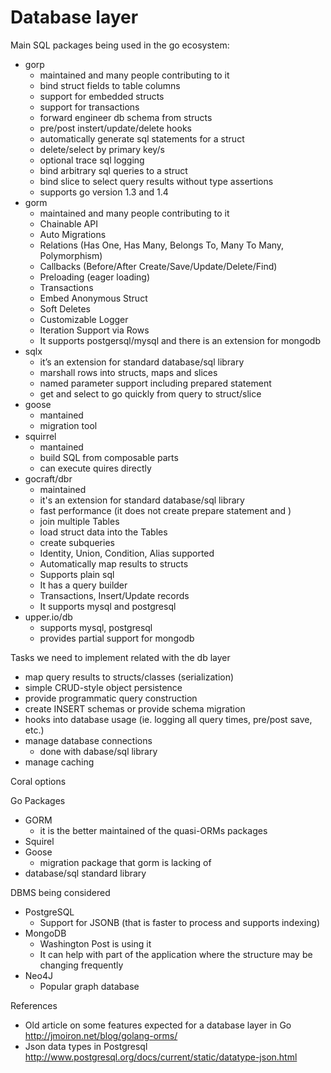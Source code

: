 # Database layer

Main SQL packages being used in the go ecosystem:

- gorp
    - maintained and many people contributing to it
    - bind struct fields to table columns
    - support for embedded structs
    - support for transactions
    - forward engineer db schema from structs
    - pre/post instert/update/delete hooks
    - automatically generate sql statements for a struct
    - delete/select by primary key/s
    - optional trace sql logging
    - bind arbitrary sql queries to a struct
    - bind slice to select query results without type assertions
    - supports go version 1.3 and 1.4
- gorm
    - maintained and many people contributing to it
    - Chainable API
    - Auto Migrations
    - Relations (Has One, Has Many, Belongs To, Many To Many, Polymorphism)
    - Callbacks (Before/After Create/Save/Update/Delete/Find)
    - Preloading (eager loading)
    - Transactions
    - Embed Anonymous Struct
    - Soft Deletes
    - Customizable Logger
    - Iteration Support via Rows
    - It supports postgersql/mysql and there is an extension for mongodb
- sqlx
    - it’s an extension for standard database/sql library
    - marshall rows into structs, maps and slices
    - named parameter support including prepared statement
    - get and select to go quickly from query to struct/slice
- goose
    - mantained
    - migration tool
- squirrel
    - mantained
    - build SQL from composable parts
    - can execute quires directly
- gocraft/dbr
    - maintained
    - it's an extension for standard database/sql library
    - fast performance (it does not create prepare statement and )
    - join multiple Tables
    - load struct data into the Tables
    - create subqueries
    - Identity, Union, Condition, Alias supported
    - Automatically map results to structs
    - Supports plain sql
    - It has a query builder
    - Transactions, Insert/Update records
    - It supports mysql and postgresql
- upper.io/db
    - supports mysql, postgresql
    - provides partial support for mongodb



Tasks we need to implement related with the db layer

- map query results to structs/classes (serialization)
- simple CRUD-style object persistence
- provide programmatic query construction
- create INSERT schemas or provide schema migration
- hooks into database usage (ie. logging all query times, pre/post save, etc.)
- manage database connections
    - done with dabase/sql library
- manage caching

Coral options

Go Packages

- GORM
  - it is the better maintained of the quasi-ORMs packages
- Squirel
- Goose
  - migration package that gorm is lacking of
- database/sql standard library

DBMS being considered

- PostgreSQL
    - Support for JSONB (that is faster to process and supports indexing)
- MongoDB
    - Washington Post is using it
    - It can help with part of the application where the structure may be changing frequently
- Neo4J
    - Popular graph database

References

- Old article on some features expected for a database layer in Go http://jmoiron.net/blog/golang-orms/
- Json data types in Postgresql http://www.postgresql.org/docs/current/static/datatype-json.html
